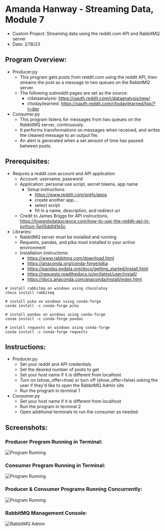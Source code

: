 # Amanda Hanway - Streaming Data, Module 7
- Custom Project: Streaming data using the reddit.com API and RabbitMQ server
- Date: 2/18/23

## Program Overview:
- Producer.py
    - This program gets posts from reddit.com using the reddit API, then streams the post as a message to two queues on the RabbitMQ server.  
    - The following subreddit pages are set as the source:
        - r/dataanalysis: https://oauth.reddit.com/r/dataanalysis/new/
        - r/todayilearned: https://oauth.reddit.com/r/todayilearned/top/?t=day   
- Consumer.py
    - This program listens for messages from two queues on the RabbitMQ server, continuously.
    - It performs transformations on messages when received, and writes the cleaned message to an output file.
    - An alert is generated when a set amount of time has passed between posts.    

## Prerequisites:
- Requres a reddit.com account and API application
    - Account: username, password
    - Application: personal use script, secret tokens, app name
        -  Setup instructions
            - https://www.reddit.com/prefs/apps 
            - create another app...
            - select script
            - fill in a name, description, and redirect uri
    - Credit to James Briggs for API instructions, https://towardsdatascience.com/how-to-use-the-reddit-api-in-python-5e05ddfd1e5c
- Libraries:
    - RabbitMQ server must be installed and running 
    - Requests, pandas, and pika must installed in your active environment
    - Installation instructions:
        - https://www.rabbitmq.com/download.html 
        - https://anaconda.org/conda-forge/pika  
        - https://pandas.pydata.org/docs/getting_started/install.html
        - https://requests.readthedocs.io/en/latest/user/install/
        - https://docs.anaconda.com/anaconda/install/index.html
```
# install rabbitmq on windows using chocolatey
choco install rabbitmq

# install pika on windows using conda-forge
conda install -c conda-forge pika

# install pandas on windows using conda-forge
conda install -c conda-forge pandas

# install requests on windows using conda-forge
conda install -c conda-forge requests
```

## Instructions:
- Producer.py
    - Set your reddit and API credentials
    - Set the desired number of posts to get
    - Set your host name if it is different from localhost
    - Turn on (show_offer=true) or turn off (show_offer=false) asking the user if they'd like to open the RabbitMQ Admin site 
    - Run the program in terminal 1
- Consumer.py
    - Set your host name if it is different from localhost   
    - Run the program in terminal 2
    - Open additional terminals to run the consumer as needed

## Screenshots:

### Producer Program Running in Terminal:
![Program Running](Producer_running.png)

### Consumer Program Running in Terminal:
![Program Running](Consumer_running.png)

### Producer & Consumer Programs Running Concurrently:
![Program Running](Consumer+producer_running.png)

### RabbitMQ Management Console:
![RabbitMQ Admin](RabbitMQ_admin.png)





